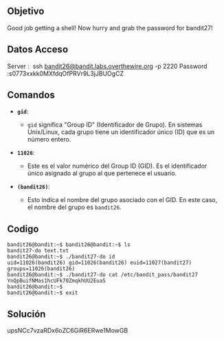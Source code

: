 ## Objetivo
Good job getting a shell! Now hurry and grab the password for bandit27!
## Datos Acceso 
Server :  ssh bandit26@bandit.labs.overthewire.org -p 2220
Password :s0773xxkk0MXfdqOfPRVr9L3jJBUOgCZ
## Comandos
- **`gid`**:
    
    - `gid` significa "Group ID" (Identificador de Grupo). En sistemas Unix/Linux, cada grupo tiene un identificador único (ID) que es un número entero.
- **`11026`**:
    
    - Este es el valor numérico del Group ID (GID). Es el identificador único asignado al grupo al que pertenece el usuario.
- **`(bandit26)`**:
    
    - Esto indica el nombre del grupo asociado con el GID. En este caso, el nombre del grupo es `bandit26`.

## Codigo 
```
bandit26@bandit:~$ bandit26@bandit:~$ ls
bandit27-do text.txt
bandit26@bandit:~$ ./bandit27-do id
uid=11026(bandit26) gid=11026(bandit26) euid=11027(bandit27) groups=11026(bandit26)
bandit26@bandit:~$ ./bandit27-do cat /etc/bandit_pass/bandit27
YnQpBuifNMas1hcUFk70ZmqkhUU2EuaS
bandit26@bandit:~$
bandit26@bandit:~$ exit
```

## Solución
upsNCc7vzaRDx6oZC6GiR6ERwe1MowGB